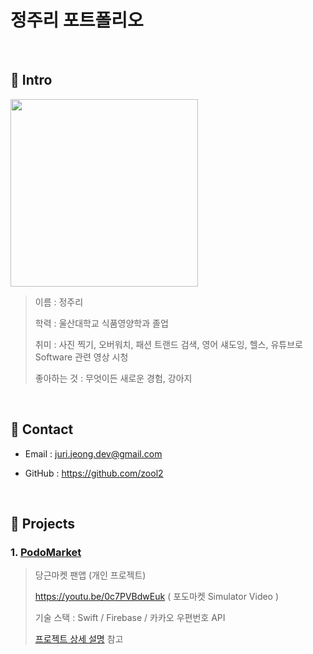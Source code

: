 # 정주리 포트폴리오

</br>

## 📌 Intro

<img src="https://user-images.githubusercontent.com/52398346/132439409-fcda4ead-cf14-4046-91a3-383cd7b03f0e.png" width="300">


>이름 : 정주리
>
>학력 : 울산대학교 식품영양학과 졸업
>
>취미 : 사진 찍기, 오버워치, 패션 트랜드 검색, 영어 섀도잉, 헬스, 유튜브로 Software 관련 영상 시청
>
>좋아하는 것 : 무엇이든 새로운 경험, 강아지

</br>

## 📌 Contact

- Email : juri.jeong.dev@gmail.com

- GitHub : https://github.com/zool2

</br>

## 📌 Projects

### 1. [PodoMarket](https://github.com/zool2/PodoMarket)

> 당근마켓 팬앱 (개인 프로젝트)
> 
> https://youtu.be/0c7PVBdwEuk ( 포도마켓 Simulator Video )
> 
> 기술 스택 : 
> Swift / Firebase / 카카오 우편번호 API
> 
> [프로젝트 상세 설명](https://github.com/zool2/PodoMarket) 참고
